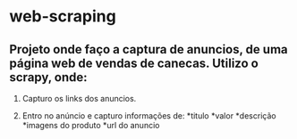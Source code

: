 # web-scraping
## Projeto onde faço a captura de anuncios, de uma página web de vendas de canecas. Utilizo o scrapy, onde:

1. Capturo os links dos anuncios.

2. Entro no anúncio e capturo informações de:
*titulo
*valor
*descrição
*imagens do produto
*url do anuncio
